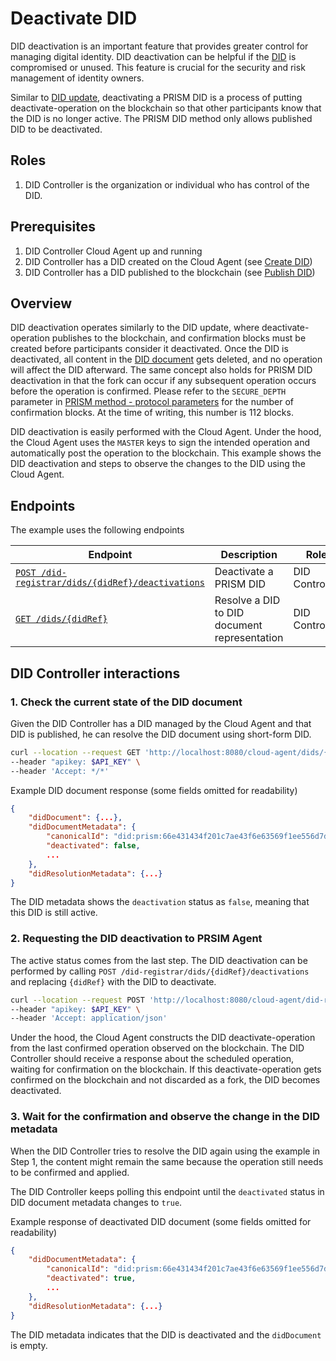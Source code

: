 # Deactivate DID

DID deactivation is an important feature that provides greater control for managing digital identity.
DID deactivation can be helpful if the [DID](/docs/concepts/glossary#decentralized-identifier) is compromised or unused.
This feature is crucial for the security and risk management of identity owners.

Similar to [DID update](./update.md), deactivating a PRISM DID is a process of putting deactivate-operation on the blockchain so that other participants know that the DID is no longer active.
The PRISM DID method only allows published DID to be deactivated.

## Roles

1. DID Controller is the organization or individual who has control of the DID.

## Prerequisites

1. DID Controller Cloud Agent up and running
2. DID Controller has a DID created on the Cloud Agent (see [Create DID](./create.md))
3. DID Controller has a DID published to the blockchain (see [Publish DID](./publish.md))

## Overview

DID deactivation operates similarly to the DID update, where deactivate-operation publishes to the blockchain, and confirmation blocks must be created before participants consider it deactivated.
Once the DID is deactivated, all content in the [DID document](/docs/concepts/glossary#did-document) gets deleted, and no operation will affect the DID afterward.
The same concept also holds for PRISM DID deactivation in that the fork can occur if any subsequent operation occurs before the operation is confirmed.
Please refer to the `SECURE_DEPTH` parameter in [PRISM method - protocol parameters](https://github.com/input-output-hk/prism-did-method-spec/blob/main/w3c-spec/PRISM-method.md#versioning-and-protocol-parameters) for the number of confirmation blocks.
At the time of writing, this number is 112 blocks.

DID deactivation is easily performed with the Cloud Agent.
Under the hood, the Cloud Agent uses the `MASTER` keys to sign the intended operation and automatically post the operation to the blockchain.
This example shows the DID deactivation and steps to observe the changes to the DID using the Cloud Agent.

## Endpoints

The example uses the following endpoints

| Endpoint                                                                                                          | Description                                  | Role           |
|-------------------------------------------------------------------------------------------------------------------|----------------------------------------------|----------------|
| [`POST /did-registrar/dids/{didRef}/deactivations`](/agent-api/#tag/DID-Registrar/operation/deactivateManagedDid) | Deactivate a PRISM DID                       | DID Controller |
| [`GET /dids/{didRef}`](/agent-api/#tag/DID/operation/getDid)                                                      | Resolve a DID to DID document representation | DID Controller |

## DID Controller interactions

### 1. Check the current state of the DID document

Given the DID Controller has a DID managed by the Cloud Agent and that DID is published, he can resolve the DID document using short-form DID.

```bash
curl --location --request GET 'http://localhost:8080/cloud-agent/dids/{didRef}' \
--header "apikey: $API_KEY" \
--header 'Accept: */*'
```

Example DID document response (some fields omitted for readability)

```json
{
    "didDocument": {...},
    "didDocumentMetadata": {
        "canonicalId": "did:prism:66e431434f201c7ae43f6e63569f1ee556d7dfbee1646101547324013e545d2c",
        "deactivated": false,
        ...
    },
    "didResolutionMetadata": {...}
}
```
The DID metadata shows the `deactivation` status as `false`, meaning that this DID is still active.

### 2. Requesting the DID deactivation to PRSIM Agent

The active status comes from the last step.
The DID deactivation can be performed by calling `POST /did-registrar/dids/{didRef}/deactivations` and replacing `{didRef}` with the DID to deactivate.

```bash
curl --location --request POST 'http://localhost:8080/cloud-agent/did-registrar/dids/{didRef}/deactivations' \
--header "apikey: $API_KEY" \
--header 'Accept: application/json'
```

Under the hood, the Cloud Agent constructs the DID deactivate-operation from the last confirmed operation observed on the blockchain.
The DID Controller should receive a response about the scheduled operation, waiting for confirmation on the blockchain.
If this deactivate-operation gets confirmed on the blockchain and not discarded as a fork, the DID becomes deactivated.

### 3. Wait for the confirmation and observe the change in the DID metadata

When the DID Controller tries to resolve the DID again using the example in Step 1,
the content might remain the same because the operation still needs to be confirmed and applied.

The DID Controller keeps polling this endpoint until the `deactivated` status in DID document metadata changes to `true`.

Example response of deactivated DID document (some fields omitted for readability)

```json
{
    "didDocumentMetadata": {
        "canonicalId": "did:prism:66e431434f201c7ae43f6e63569f1ee556d7dfbee1646101547324013e545d2c",
        "deactivated": true,
        ...
    },
    "didResolutionMetadata": {...}
}
```

The DID metadata indicates that the DID is deactivated and the `didDocument` is empty.
